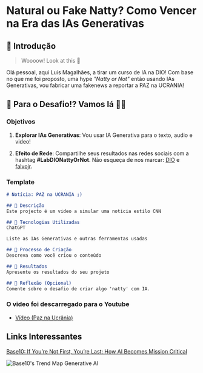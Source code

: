 # Natural ou Fake Natty? Como Vencer na Era das IAs Generativas

## 🚀 Introdução

> Woooow! Look at this 👀

Olá pessoal, aqui Luis Magalhães, a tirar um curso de IA na DIO! Com base no que me foi proposto, uma hype _"Natty or Not"_ então usando IAs Generativas, vou fabricar uma fakenews a reportar a PAZ na UCRANIA!

## 🎯 Para o Desafio!? Vamos lá 💪🤓

### Objetivos

1. **Explorar IAs Generativas**: Vou usar IA Generativa para o texto, audio e video! 

1. **Efeito de Rede**: Compartilhe seus resultados nas redes sociais com a hashtag **#LabDIONattyOrNot**. Não esqueça de nos marcar: [DIO](https://www.linkedin.com/school/dio-makethechange) e [falvojr](https://www.linkedin.com/in/falvojr).

### Template

```markdown
# Notícia: PAZ na UCRANIA ;)

## 📒 Descrição
Este projecto é um video a simular uma noticia estilo CNN

## 🤖 Tecnologias Utilizadas
ChatGPT

Liste as IAs Generativas e outras ferramentas usadas

## 🧐 Processo de Criação
Descreva como você criou o conteúdo

## 🚀 Resultados
Apresente os resultados do seu projeto

## 💭 Reflexão (Opcional)
Comente sobre o desafio de criar algo 'natty' com IA.
```

### O video foi descarregado para o Youtube

- [Vídeo (Paz na Ucrânia)](https://youtube.com/shorts/xehRd8VV8OU?feature=share)

## Links Interessantes

[Base10: If You’re Not First, You’re Last: How AI Becomes Mission Critical](https://base10.vc/post/generative-ai-mission-critical/)

![Base10's Trend Map Generative AI](https://github.com/digitalinnovationone/lab-natty-or-not/assets/730492/f4df26e8-f8f7-4419-8252-c69d73ea930c)
